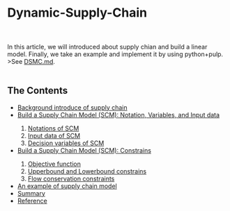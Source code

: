 <h1><b>Dynamic-Supply-Chain</b></h1>
<br><br>
In this article, we will introduced about supply chian and build a linear model. Finally, we take an example and implement it by using python+pulp.
<br<b>>See <a href="https://github.com/peng1055/Dynamic-Supply-Chain/blob/master/DSCM.md">DSMC.md</a>.</b>
<br><br>
<h2><b>The Contents</b></h2>
<ul>
  <li><a href="https://github.com/peng1055/Dynamic-Supply-Chain/blob/master/DSCM.md#background-introduce-of-supply-chain">Background introduce of supply chain</a></li>
  <li><a href="https://github.com/peng1055/Dynamic-Supply-Chain/blob/master/DSCM.md#-build-a-supply-chain-model-scm-notation-variables-and-input-data">Build a Supply Chain Model (SCM): Notation, Variables, and Input data</a></li>
  <ol>
    <li><a href="https://github.com/peng1055/Dynamic-Supply-Chain/blob/master/DSCM.md#-notations-of-scm">Notations of SCM</a></li>
    <li><a href="https://github.com/peng1055/Dynamic-Supply-Chain/blob/master/DSCM.md#-input-data-of-scm">Input data of SCM</a></li>
    <li><a href="https://github.com/peng1055/Dynamic-Supply-Chain/blob/master/DSCM.md#-decision-variables-of-scm">Decision variables of SCM</a></li>
  </ol>
  <li><a href="https://github.com/peng1055/Dynamic-Supply-Chain/blob/master/DSCM.md#-build-a-supply-chain-model-scm-constrains">Build a Supply Chain Model (SCM): Constrains</a></li>
  <ol>
    <li><a href="https://github.com/peng1055/Dynamic-Supply-Chain/blob/master/DSCM.md#-objective-function">Objective function</a></li>
    <li><a href="https://github.com/peng1055/Dynamic-Supply-Chain/blob/master/DSCM.md#-upperbound-and-lowerbound-constrains">Upperbound and Lowerbound constrains</a></li>
    <li><a href="https://github.com/peng1055/Dynamic-Supply-Chain/blob/master/DSCM.md#-flow-conservation-constraints">Flow conservation constraints</a></li>
  </ol>
  <li><a href="https://github.com/peng1055/Dynamic-Supply-Chain/blob/master/SCM%20example">An example of supply chain model</a></li>
  <li><a href="https://github.com/peng1055/Dynamic-Supply-Chain/blob/master/DSCM.md#summary">Summary</a></li>
  <li><a href="https://github.com/peng1055/Dynamic-Supply-Chain/blob/master/DSCM.md#reference">Reference</a></li> 
</ul>

